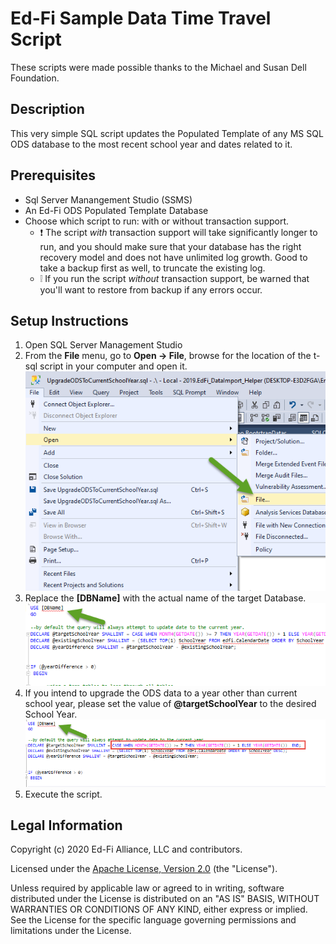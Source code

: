 # Ed-Fi Sample Data Time Travel Script

These scripts were made possible thanks to the Michael and Susan Dell
Foundation.

## Description

This very simple SQL script updates the Populated Template of any MS SQL ODS
database to the most recent school year and dates related to it.

## Prerequisites

* Sql Server Manangement Studio (SSMS)
* An Ed-Fi ODS Populated Template Database
* Choose which script to run: with or without transaction support.
  * ❗ The script _with_ transaction support will take significantly longer to
    run, and you should make sure that your database has the right recovery
    model and does not have unlimited log growth. Good to take a backup first as
    well, to truncate the existing log.
  * ❕ If you run the script _without_ transaction support, be warned that you'll
    want to restore from backup if any errors occur.

## Setup Instructions

1. Open SQL Server Management Studio
2. From the **File** menu, go to  **Open -> File**, browse for the location of
  the t-sql script in your computer and open it. \
  ![File Menu](./file_menu.png)
3. Replace the **[DBName]** with the actual name of the target Database. \
  ![Db Name](./dbname.png)
4. If you intend to upgrade the ODS data to a year other than current school
  year, please set the value of **@targetSchoolYear** to the desired School Year. \
  ![Target Year](./target_year.png)
5. Execute the script.

## Legal Information

Copyright (c) 2020 Ed-Fi Alliance, LLC and contributors.

Licensed under the [Apache License, Version 2.0](LICENSE) (the "License").

Unless required by applicable law or agreed to in writing, software distributed
under the License is distributed on an "AS IS" BASIS, WITHOUT WARRANTIES OR
CONDITIONS OF ANY KIND, either express or implied. See the License for the
specific language governing permissions and limitations under the License.
